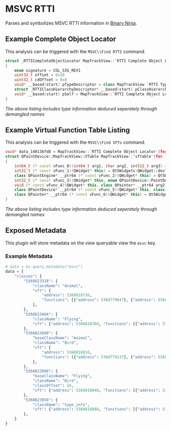 # MSVC RTTI

Parses and symbolizes MSVC RTTI information in [Binary Ninja].

## Example Complete Object Locator

This analysis can be triggered with the `MSVC\\Find RTTI` command.

```cpp
struct _RTTICompleteObjectLocator MapTrackView::`RTTI Complete Object Locator'{for `QPaintDevice'} = 
{
    enum signature = COL_SIG_REV1
    uint32_t offset = 0x10
    uint32_t cdOffset = 0x0
    void* __based(start) pTypeDescriptor = class MapTrackView `RTTI Type Descriptor' {__dos_header + 0x2071e8}
    struct _RTTIClassHierarchyDescriptor* __based(start) pClassHierarchyDescriptor = MapTrackView::`RTTI Class Hierarchy Descriptor' {__dos_header + 0x1c6128}
    void* __based(start) pSelf = MapTrackView::`RTTI Complete Object Locator'{for `QPaintDevice'} {__dos_header + 0x1c61a0}
}
```

_The above listing includes type information deduced seperately through demangled names_

## Example Virtual Function Table Listing

This analysis can be triggered with the `MSVC\\Find VFTs` command.

```cpp
void* data_14013bfd8 = MapTrackView::`RTTI Complete Object Locator'{for `QPaintDevice'}
struct QPaintDevice::MapTrackView::VTable MapTrackView::`vftable'{for `QPaintDevice'} = 
{
    int64_t (* const vFunc_0)(int64_t arg1, char arg2, int512_t arg3) = sub_140053114
    int32_t (* const vFunc_1)(QWidget* this) = Qt5Widgets:QWidget::devType(QWidget* this) const__ptr64
    class QPaintEngine* __ptr64 (* const vFunc_2)(QWidget* this) = Qt5Widgets:QWidget::paintEngine(QWidget* this) const__ptr64
    int32_t (* const vFunc_3)(QWidget* this, enum QPaintDevice::PaintDeviceMetric arg2) = Qt5Widgets:QWidget::metric(QWidget* this, enum QPaintDevice::PaintDeviceMetric) const__ptr64
    void (* const vFunc_4)(QWidget* this, class QPainter* __ptr64 arg2) = Qt5Widgets:QWidget::initPainter(QWidget* this, class QPainter* __ptr64) const__ptr64
    class QPaintDevice* __ptr64 (* const vFunc_5)(QWidget* this, class QPoint* __ptr64 arg2) = Qt5Widgets:QWidget::redirected(QWidget* this, class QPoint* __ptr64) const__ptr64
    class QPainter* __ptr64 (* const vFunc_6)(QWidget* this) = Qt5Widgets:QWidget::sharedPainter(QWidget* this) const__ptr64
}
```

_The above listing includes type information deduced seperately through demangled names_

## Exposed Metadata

This plugin will store metadata on the view queryable view the `msvc` key.

### Example Metadata

```py
# data = bv.query_metadata("msvc")
data = {
    "classes": {
        "5368823328": {
            "className": "Animal",
            "vft": {
                "address": 5368818736,
                "functions": [{"address": 5368779647}, {"address": 5368779152}],
            },
        },
        "5368823464": {
            "className": "Flying",
            "vft": {"address": 5368818768, "functions": [{"address": 5368778982}]},
        },
        "5368823600": {
            "baseClassName": "Animal",
            "className": "Bird",
            "vft": {
                "address": 5368818816,
                "functions": [{"address": 5368779137}, {"address": 5368779272}],
            },
        },
        "5368823808": {
            "baseClassName": "Flying",
            "className": "Bird",
            "classOffset": 16,
            "vft": {"address": 5368818848, "functions": [{"address": 5368778982}]},
        },
        "5368823856": {
            "className": "type_info",
            "vft": {"address": 5368818888, "functions": [{"address": 5368778927}]},
        },
    }
}
```

[Binary Ninja]: https://binary.ninja